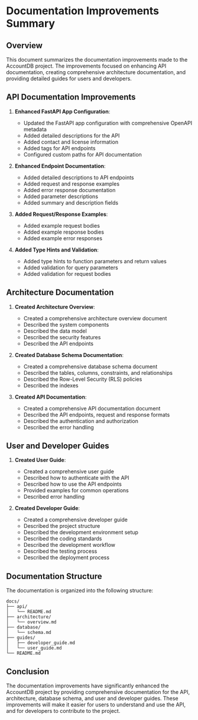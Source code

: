 # Documentation Improvements Summary

## Overview

This document summarizes the documentation improvements made to the AccountDB project. The improvements focused on enhancing API documentation, creating comprehensive architecture documentation, and providing detailed guides for users and developers.

## API Documentation Improvements

1. **Enhanced FastAPI App Configuration**:
   - Updated the FastAPI app configuration with comprehensive OpenAPI metadata
   - Added detailed descriptions for the API
   - Added contact and license information
   - Added tags for API endpoints
   - Configured custom paths for API documentation

2. **Enhanced Endpoint Documentation**:
   - Added detailed descriptions to API endpoints
   - Added request and response examples
   - Added error response documentation
   - Added parameter descriptions
   - Added summary and description fields

3. **Added Request/Response Examples**:
   - Added example request bodies
   - Added example response bodies
   - Added example error responses

4. **Added Type Hints and Validation**:
   - Added type hints to function parameters and return values
   - Added validation for query parameters
   - Added validation for request bodies

## Architecture Documentation

1. **Created Architecture Overview**:
   - Created a comprehensive architecture overview document
   - Described the system components
   - Described the data model
   - Described the security features
   - Described the API endpoints

2. **Created Database Schema Documentation**:
   - Created a comprehensive database schema document
   - Described the tables, columns, constraints, and relationships
   - Described the Row-Level Security (RLS) policies
   - Described the indexes

3. **Created API Documentation**:
   - Created a comprehensive API documentation document
   - Described the API endpoints, request and response formats
   - Described the authentication and authorization
   - Described the error handling

## User and Developer Guides

1. **Created User Guide**:
   - Created a comprehensive user guide
   - Described how to authenticate with the API
   - Described how to use the API endpoints
   - Provided examples for common operations
   - Described error handling

2. **Created Developer Guide**:
   - Created a comprehensive developer guide
   - Described the project structure
   - Described the development environment setup
   - Described the coding standards
   - Described the development workflow
   - Described the testing process
   - Described the deployment process

## Documentation Structure

The documentation is organized into the following structure:

```
docs/
├── api/
│   └── README.md
├── architecture/
│   └── overview.md
├── database/
│   └── schema.md
├── guides/
│   ├── developer_guide.md
│   └── user_guide.md
└── README.md
```

## Conclusion

The documentation improvements have significantly enhanced the AccountDB project by providing comprehensive documentation for the API, architecture, database schema, and user and developer guides. These improvements will make it easier for users to understand and use the API, and for developers to contribute to the project.
